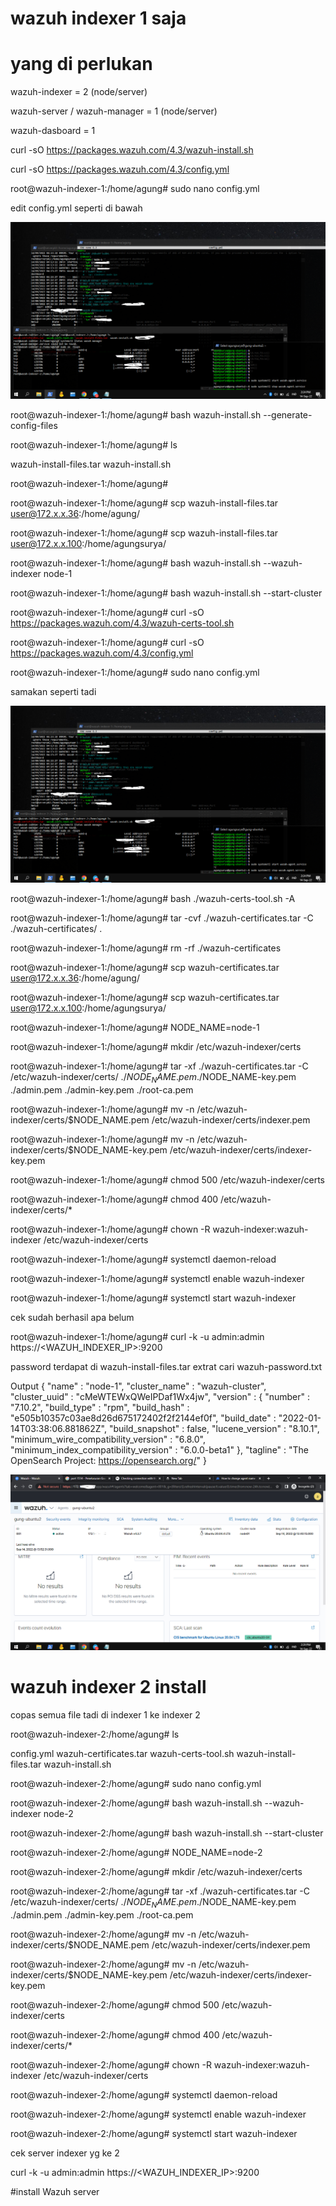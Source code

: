 # wazuh indexer 1 saja 

# yang di perlukan

wazuh-indexer = 2 (node/server)

wazuh-server / wazuh-manager = 1 (node/server)

wazuh-dasboard = 1 



curl -sO https://packages.wazuh.com/4.3/wazuh-install.sh

curl -sO https://packages.wazuh.com/4.3/config.yml

root@wazuh-indexer-1:/home/agung# sudo nano config.yml

edit config.yml seperti di bawah




![image](https://github.com/agungsoboru/wazuh-security-install/blob/main/gambar%20W/Capture.PNG)




root@wazuh-indexer-1:/home/agung# bash wazuh-install.sh --generate-config-files




root@wazuh-indexer-1:/home/agung# ls

wazuh-install-files.tar  wazuh-install.sh

root@wazuh-indexer-1:/home/agung#



root@wazuh-indexer-1:/home/agung# scp wazuh-install-files.tar user@172.x.x.36:/home/agung/

root@wazuh-indexer-1:/home/agung# scp wazuh-install-files.tar user@172.x.x.100:/home/agungsurya/



root@wazuh-indexer-1:/home/agung# bash wazuh-install.sh --wazuh-indexer node-1


root@wazuh-indexer-1:/home/agung# bash wazuh-install.sh --start-cluster


root@wazuh-indexer-1:/home/agung# curl -sO https://packages.wazuh.com/4.3/wazuh-certs-tool.sh

root@wazuh-indexer-1:/home/agung# curl -sO https://packages.wazuh.com/4.3/config.yml




root@wazuh-indexer-1:/home/agung# sudo nano config.yml

samakan seperti tadi

![image](https://github.com/agungsoboru/wazuh-security-install/blob/main/gambar%20W/Capture.PNG)




root@wazuh-indexer-1:/home/agung# bash ./wazuh-certs-tool.sh -A


root@wazuh-indexer-1:/home/agung# tar -cvf ./wazuh-certificates.tar -C ./wazuh-certificates/ .

root@wazuh-indexer-1:/home/agung# rm -rf ./wazuh-certificates



root@wazuh-indexer-1:/home/agung# scp wazuh-certificates.tar user@172.x.x.36:/home/agung/

root@wazuh-indexer-1:/home/agung# scp wazuh-certificates.tar user@172.x.x.100:/home/agungsurya/



root@wazuh-indexer-1:/home/agung# NODE_NAME=node-1

root@wazuh-indexer-1:/home/agung# mkdir /etc/wazuh-indexer/certs

root@wazuh-indexer-1:/home/agung# tar -xf ./wazuh-certificates.tar -C /etc/wazuh-indexer/certs/ ./$NODE_NAME.pem ./$NODE_NAME-key.pem ./admin.pem ./admin-key.pem ./root-ca.pem

root@wazuh-indexer-1:/home/agung# mv -n /etc/wazuh-indexer/certs/$NODE_NAME.pem /etc/wazuh-indexer/certs/indexer.pem

root@wazuh-indexer-1:/home/agung# mv -n /etc/wazuh-indexer/certs/$NODE_NAME-key.pem /etc/wazuh-indexer/certs/indexer-key.pem

root@wazuh-indexer-1:/home/agung# chmod 500 /etc/wazuh-indexer/certs

root@wazuh-indexer-1:/home/agung# chmod 400 /etc/wazuh-indexer/certs/*

root@wazuh-indexer-1:/home/agung# chown -R wazuh-indexer:wazuh-indexer /etc/wazuh-indexer/certs




root@wazuh-indexer-1:/home/agung# systemctl daemon-reload

root@wazuh-indexer-1:/home/agung# systemctl enable wazuh-indexer

root@wazuh-indexer-1:/home/agung# systemctl start wazuh-indexer


cek sudah berhasil apa belum

root@wazuh-indexer-1:/home/agung# curl -k -u admin:admin https://<WAZUH_INDEXER_IP>:9200

password terdapat di wazuh-install-files.tar extrat cari wazuh-password.txt


Output
{
  "name" : "node-1",
  "cluster_name" : "wazuh-cluster",
  "cluster_uuid" : "cMeWTEWxQWeIPDaf1Wx4jw",
  "version" : {
    "number" : "7.10.2",
    "build_type" : "rpm",
    "build_hash" : "e505b10357c03ae8d26d675172402f2f2144ef0f",
    "build_date" : "2022-01-14T03:38:06.881862Z",
    "build_snapshot" : false,
    "lucene_version" : "8.10.1",
    "minimum_wire_compatibility_version" : "6.8.0",
    "minimum_index_compatibility_version" : "6.0.0-beta1"
  },
  "tagline" : "The OpenSearch Project: https://opensearch.org/"
}


![image](https://github.com/agungsoboru/wazuh-security-install/blob/main/gambar%20W/Capture1.PNG)

# wazuh indexer 2 install

copas semua file tadi di indexer 1 ke indexer 2

root@wazuh-indexer-2:/home/agung# ls

config.yml wazuh-certificates.tar  wazuh-certs-tool.sh  wazuh-install-files.tar  wazuh-install.sh

root@wazuh-indexer-2:/home/agung# sudo nano config.yml

root@wazuh-indexer-2:/home/agung# bash wazuh-install.sh --wazuh-indexer node-2

root@wazuh-indexer-2:/home/agung# bash wazuh-install.sh --start-cluster


root@wazuh-indexer-2:/home/agung# NODE_NAME=node-2


root@wazuh-indexer-2:/home/agung# mkdir /etc/wazuh-indexer/certs

root@wazuh-indexer-2:/home/agung# tar -xf ./wazuh-certificates.tar -C /etc/wazuh-indexer/certs/ ./$NODE_NAME.pem ./$NODE_NAME-key.pem ./admin.pem ./admin-key.pem ./root-ca.pem

root@wazuh-indexer-2:/home/agung# mv -n /etc/wazuh-indexer/certs/$NODE_NAME.pem /etc/wazuh-indexer/certs/indexer.pem

root@wazuh-indexer-2:/home/agung# mv -n /etc/wazuh-indexer/certs/$NODE_NAME-key.pem /etc/wazuh-indexer/certs/indexer-key.pem

root@wazuh-indexer-2:/home/agung# chmod 500 /etc/wazuh-indexer/certs

root@wazuh-indexer-2:/home/agung# chmod 400 /etc/wazuh-indexer/certs/*

root@wazuh-indexer-2:/home/agung# chown -R wazuh-indexer:wazuh-indexer /etc/wazuh-indexer/certs


root@wazuh-indexer-2:/home/agung# systemctl daemon-reload

root@wazuh-indexer-2:/home/agung# systemctl enable wazuh-indexer

root@wazuh-indexer-2:/home/agung# systemctl start wazuh-indexer

cek server indexer yg ke 2

curl -k -u admin:admin https://<WAZUH_INDEXER_IP>:9200


#install Wazuh server









